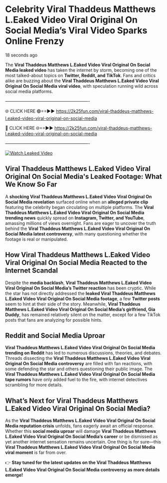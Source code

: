 # Celebrity Viral Thaddeus Matthews L.Eaked Video Viral Original On Social Media’s Viral Video Sparks Online Frenzy

18 seconds ago

The **Viral Thaddeus Matthews L.Eaked Video Viral Original On Social Media leaked video** has taken the internet by storm, becoming one of the most talked-about topics on **Twitter, Reddit, and TikTok**. Fans and critics alike are buzzing about the **Viral Thaddeus Matthews L.Eaked Video Viral Original On Social Media viral video**, with speculation running wild across social media platforms.

———————————————————-

🌐 CLICK HERE 🟢==►► https://2k25fun.com/viral-thaddeus-matthews-l.eaked-video-viral-original-on-social-media

🔴 CLICK HERE 🌐==►► https://2k25fun.com/viral-thaddeus-matthews-l.eaked-video-viral-original-on-social-media

———————————————————-

[![Watch Leaked Video](https://miro.medium.com/v2/resize:fit:828/format:webp/1*cilzJN44JGOrTw9NJCrNHA.gif "Watch Leaked Video")](https://2k25fun.com/viral-thaddeus-matthews-l.eaked-video-viral-original-on-social-media)

## **Viral Thaddeus Matthews L.Eaked Video Viral Original On Social Media's Leaked Footage: What We Know So Far**  
A **shocking Viral Thaddeus Matthews L.Eaked Video Viral Original On Social Media revelation** surfaced online when an **alleged private clip** featuring the celebrity began circulating on multiple platforms. The **Viral Thaddeus Matthews L.Eaked Video Viral Original On Social Media trending news** quickly spread on **Instagram, Twitter, and YouTube**, amassing millions of views overnight. Fans are eager to uncover the truth behind the **Viral Thaddeus Matthews L.Eaked Video Viral Original On Social Media latest controversy**, with many questioning whether the footage is real or manipulated.  

## **How Viral Thaddeus Matthews L.Eaked Video Viral Original On Social Media Reacted to the Internet Scandal**  
Despite the **media backlash**, **Viral Thaddeus Matthews L.Eaked Video Viral Original On Social Media’s Twitter reaction** has been cryptic. While the star has not directly addressed the **leaked Viral Thaddeus Matthews L.Eaked Video Viral Original On Social Media footage**, a few **Twitter posts** seem to hint at their side of the story. Meanwhile, **Viral Thaddeus Matthews L.Eaked Video Viral Original On Social Media’s girlfriend, Gia Duddy**, has remained relatively silent on the matter, except for a few TikTok posts that fans are analyzing for possible hints.  

## **Reddit and Social Media Uproar**  
**Viral Thaddeus Matthews L.Eaked Video Viral Original On Social Media trending on Reddit** has led to numerous discussions, theories, and debates. Threads dissecting the **Viral Thaddeus Matthews L.Eaked Video Viral Original On Social Media controversy** are filled with fan reactions, with some defending the star and others questioning their public image. The **Viral Thaddeus Matthews L.Eaked Video Viral Original On Social Media tape rumors** have only added fuel to the fire, with internet detectives scrambling for more details.  

## **What’s Next for Viral Thaddeus Matthews L.Eaked Video Viral Original On Social Media?**  
As the **Viral Thaddeus Matthews L.Eaked Video Viral Original On Social Media reputation crisis** unfolds, fans eagerly await an official response. Whether this **social media uproar** will damage **Viral Thaddeus Matthews L.Eaked Video Viral Original On Social Media’s career** or be dismissed as yet another internet sensation remains uncertain. One thing is for sure—this **Viral Thaddeus Matthews L.Eaked Video Viral Original On Social Media viral moment** is far from over.  

👉 **Stay tuned for the latest updates on the Viral Thaddeus Matthews L.Eaked Video Viral Original On Social Media controversy as more details emerge!**  